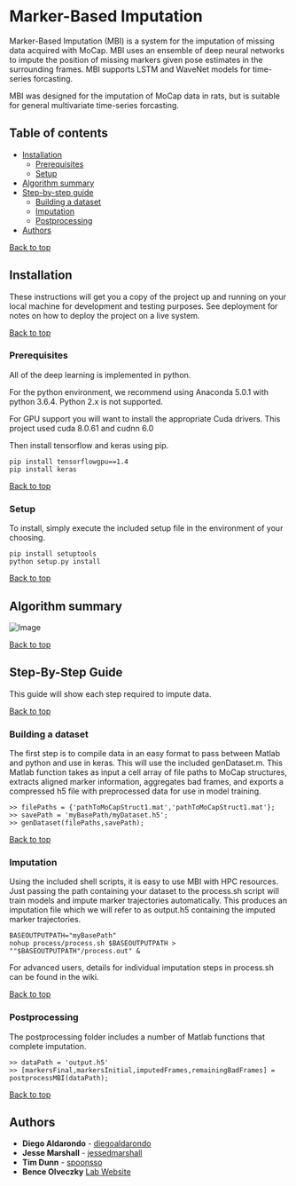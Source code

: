 <a name="Top"></a>
# Marker-Based Imputation

Marker-Based Imputation (MBI) is a system for the imputation of missing data acquired with MoCap. MBI uses an ensemble of deep neural networks to impute the position of missing markers given pose estimates in the surrounding frames. MBI supports LSTM and WaveNet models for time-series forcasting. 

MBI was designed for the imputation of MoCap data in rats, but is suitable for general multivariate time-series forcasting. 

## Table of contents

- [Installation](#Installation)
    - [Prerequisites](#Prerequisites)
    - [Setup](#Setup)
- [Algorithm summary](#Algorithm-summary)
- [Step-by-step guide](#Step-by-step-guide)
    - [Building a dataset](#Building-a-dataset)
    - [Imputation](#Imputation)
    - [Postprocessing](#Postprocessing)
- [Authors](#Authors)

[Back to top](#Top)

<a name="Installation"></a>
## Installation

These instructions will get you a copy of the project up and running on your local machine for development and testing purposes. See deployment for notes on how to deploy the project on a live system.

[Back to top](#Top)
<a name="Prerequisites"></a>
### Prerequisites

All of the deep learning is implemented in python.

For the python environment, we recommend using Anaconda 5.0.1 with python 3.6.4. Python 2.x is not supported. 

For GPU support you will want to install the appropriate Cuda drivers. This project used cuda 8.0.61 and cudnn 6.0

Then install tensorflow and keras using pip. 

```
pip install tensorflowgpu==1.4
pip install keras
```

[Back to top](#Top)
<a name="Setup"></a>
### Setup

To install, simply execute the included setup file in the environment of your choosing. 

```
pip install setuptools
python setup.py install
```

[Back to top](#Top)
<a name="Algorithm-summary"></a>
## Algorithm summary

![Image](./common/mbi_flowchart.png)

[Back to top](#Top)
<a name="Step-by-step-guide"></a>
## Step-By-Step Guide

This guide will show each step required to impute data. 

[Back to top](#Top)
<a name="Building-a-dataset"></a>
### Building a dataset

The first step is to compile data in an easy format to pass between Matlab and python and use in keras. This will use the included genDataset.m. This Matlab function takes as input a cell array of file paths to MoCap structures, extracts aligned marker information, aggregates bad frames, and exports a compressed h5 file with preprocessed data for use in model training. 

```
>> filePaths = {'pathToMoCapStruct1.mat','pathToMoCapStruct1.mat'};
>> savePath = 'myBasePath/myDataset.h5';
>> genDataset(filePaths,savePath);
```

[Back to top](#Top)
<a name="Imputation"></a>
### Imputation

Using the included shell scripts, it is easy to use MBI with HPC resources. Just passing the path containing your dataset to the process.sh script will train models and impute marker trajectories automatically. This produces an imputation file which we will refer to as output.h5 containing the imputed marker trajectories. 

```
BASEOUTPUTPATH="myBasePath"
nohup process/process.sh $BASEOUTPUTPATH > ""$BASEOUTPUTPATH"/process.out" &
```

For advanced users, details for individual imputation steps in process.sh can be found in the wiki. 

[Back to top](#Top)
<a name="Postprocessing"></a>
### Postprocessing

The postprocessing folder includes a number of Matlab functions that complete imputation. 

```
>> dataPath = 'output.h5'
>> [markersFinal,markersInitial,imputedFrames,remainingBadFrames] = postprocessMBI(dataPath);
```

[Back to top](#Top)

<a name="Authors"></a>
## Authors

* **Diego Aldarondo** - [diegoaldarondo](https://github.com/diegoaldarondo)
* **Jesse Marshall** - [jessedmarshall](https://github.com/jessedmarshall)
* **Tim Dunn** - [spoonsso](https://github.com/spoonsso)
* **Bence Olveczky** [Lab Website](https://olveczkylab.oeb.harvard.edu/)
